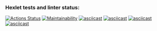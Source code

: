 ### Hexlet tests and linter status:
[![Actions Status](https://github.com/kobayskiy/frontend-project-44/actions/workflows/hexlet-check.yml/badge.svg)](https://github.com/kobayskiy/frontend-project-44/actions)
[![Maintainability](https://api.codeclimate.com/v1/badges/a4a24dfe5c943daea9c5/maintainability)](https://codeclimate.com/github/kobayskiy/frontend-project-44/maintainability)
[![asciicast](https://asciinema.org/a/kEm7HZI9HFdm7xjNHIR6jCHU2.svg)](https://asciinema.org/a/kEm7HZI9HFdm7xjNHIR6jCHU2)
[![asciicast](https://asciinema.org/a/2WpRMNFtWEhtCLNxesy6601eG.svg)](https://asciinema.org/a/2WpRMNFtWEhtCLNxesy6601eG)
[![asciicast](https://asciinema.org/a/DIkC6Ww3FNx81A2SXJQuvaEsa.svg)](https://asciinema.org/a/DIkC6Ww3FNx81A2SXJQuvaEsa)
[![asciicast](https://asciinema.org/a/9wdBznAOxO8B65SXfBoZFzbzX.svg)](https://asciinema.org/a/9wdBznAOxO8B65SXfBoZFzbzX)